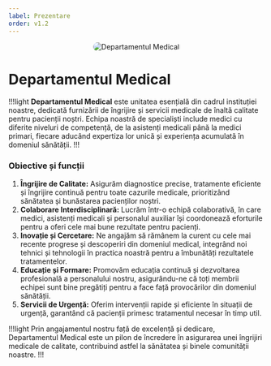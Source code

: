 ```yaml
---
label: Prezentare
order: v1.2
---
```


<p align="center">
    <img src="/docs/imagini/introducere.png" style="border-radius: 20px;" alt="Departamentul Medical">
</p>

# Departamentul Medical
!!!light
**Departamentul Medical** este unitatea esențială din cadrul instituției noastre, dedicată furnizării de îngrijire și servicii medicale de înaltă calitate pentru pacienții noștri. Echipa noastră de specialiști include medici cu diferite niveluri de competență, de la asistenți medicali până la medici primari, fiecare aducând expertiza lor unică și experiența acumulată în domeniul sănătății.
!!!

### Obiective și funcții
1. **Îngrijire de Calitate:** Asigurăm diagnostice precise, tratamente eficiente și îngrijire continuă pentru toate cazurile medicale, prioritizând sănătatea și bunăstarea pacienților noștri.
2. **Colaborare Interdisciplinară:** Lucrăm într-o echipă colaborativă, în care medici, asistenți medicali și personalul auxiliar își coordonează eforturile pentru a oferi cele mai bune rezultate pentru pacienți.
3. **Inovație și Cercetare:** Ne angajăm să rămânem la curent cu cele mai recente progrese și descoperiri din domeniul medical, integrând noi tehnici și tehnologii în practica noastră pentru a îmbunătăți rezultatele tratamentelor.
4. **Educație și Formare:** Promovăm educația continuă și dezvoltarea profesională a personalului nostru, asigurându-ne că toți membrii echipei sunt bine pregătiți pentru a face față provocărilor din domeniul sănătății.
5. **Servicii de Urgență:** Oferim intervenții rapide și eficiente în situații de urgență, garantând că pacienții primesc tratamentul necesar în timp util.

!!!light
Prin angajamentul nostru față de excelență și dedicare, Departamentul Medical este un pilon de încredere în asigurarea unei îngrijiri medicale de calitate, contribuind astfel la sănătatea și binele comunității noastre.
!!!

